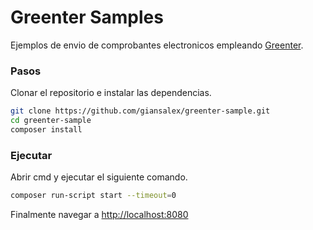 # Greenter Samples
Ejemplos de envio de comprobantes electronicos empleando [Greenter](https://github.com/giansalex/greenter).

### Pasos

Clonar el repositorio e instalar las dependencias.

```bash
git clone https://github.com/giansalex/greenter-sample.git
cd greenter-sample
composer install
```

### Ejecutar

Abrir cmd y ejecutar el siguiente comando.

```bash
composer run-script start --timeout=0
```

Finalmente navegar a [http://localhost:8080](http://localhost:8080)
